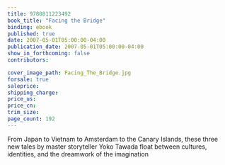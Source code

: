 ```yaml
---
title: 9780811223492
book_title: "Facing the Bridge"
binding: ebook
published: true
date: 2007-05-01T05:00:00-04:00
publication_date: 2007-05-01T05:00:00-04:00
show_in_forthcoming: false
contributors:

cover_image_path: Facing_The_Bridge.jpg
forsale: true
saleprice:
shipping_charge:
price_us:
price_cn:
trim_size:
page_count: 192
---
```

From Japan to Vietnam to Amsterdam to the Canary Islands, these three new tales by master storyteller Yoko Tawada float between cultures, identities, and the dreamwork of the imagination

